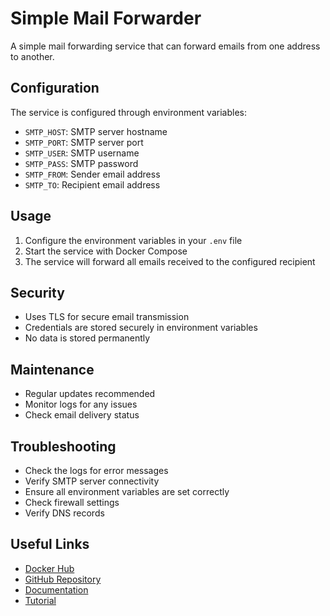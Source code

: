# Simple Mail Forwarder

A simple mail forwarding service that can forward emails from one address to another.

## Configuration

The service is configured through environment variables:

- `SMTP_HOST`: SMTP server hostname
- `SMTP_PORT`: SMTP server port
- `SMTP_USER`: SMTP username
- `SMTP_PASS`: SMTP password
- `SMTP_FROM`: Sender email address
- `SMTP_TO`: Recipient email address

## Usage

1. Configure the environment variables in your `.env` file
2. Start the service with Docker Compose
3. The service will forward all emails received to the configured recipient

## Security

- Uses TLS for secure email transmission
- Credentials are stored securely in environment variables
- No data is stored permanently

## Maintenance

- Regular updates recommended
- Monitor logs for any issues
- Check email delivery status

## Troubleshooting

- Check the logs for error messages
- Verify SMTP server connectivity
- Ensure all environment variables are set correctly
- Check firewall settings
- Verify DNS records

## Useful Links

- [Docker Hub](https://hub.docker.com/r/zixia/simple-mail-forwarder)
- [GitHub Repository](https://github.com/zixia/simple-mail-forwarder)
- [Documentation](https://github.com/zixia/simple-mail-forwarder/wiki)
- [Tutorial](https://webapplicationconsultant.com/docker/how-to-use-docker-to-forward-emails-sent-to-your-domain-to-your-email-works-for-gmail/)

